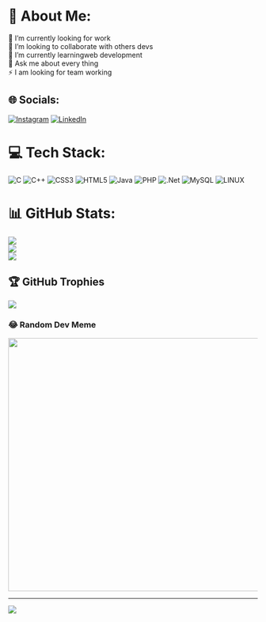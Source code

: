 # 💫 About Me:
🔭 I’m currently looking for work<br>👯 I’m looking to collaborate with others devs<br>🌱 I’m currently learningweb development<br>💬 Ask me about every thing<br>⚡ I am looking for team working


## 🌐 Socials:
[![Instagram](https://img.shields.io/badge/Instagram-%23E4405F.svg?logo=Instagram&logoColor=white)](https://instagram.com/agustin_barreto_) [![LinkedIn](https://img.shields.io/badge/LinkedIn-%230077B5.svg?logo=linkedin&logoColor=white)](https://linkedin.com/in/agustin-barreto-222a011a4) 

# 💻 Tech Stack:
![C](https://img.shields.io/badge/c-%2300599C.svg?style=for-the-badge&logo=c&logoColor=white) ![C++](https://img.shields.io/badge/c++-%2300599C.svg?style=for-the-badge&logo=c%2B%2B&logoColor=white) ![CSS3](https://img.shields.io/badge/css3-%231572B6.svg?style=for-the-badge&logo=css3&logoColor=white) ![HTML5](https://img.shields.io/badge/html5-%23E34F26.svg?style=for-the-badge&logo=html5&logoColor=white) ![Java](https://img.shields.io/badge/java-%23ED8B00.svg?style=for-the-badge&logo=java&logoColor=white) ![PHP](https://img.shields.io/badge/php-%23777BB4.svg?style=for-the-badge&logo=php&logoColor=white) ![.Net](https://img.shields.io/badge/.NET-5C2D91?style=for-the-badge&logo=.net&logoColor=white) ![MySQL](https://img.shields.io/badge/mysql-%2300f.svg?style=for-the-badge&logo=mysql&logoColor=white) ![LINUX](https://img.shields.io/badge/Linux-FCC624?style=for-the-badge&logo=linux&logoColor=black)
# 📊 GitHub Stats:
![](https://github-readme-stats.vercel.app/api?username=agustin200208&theme=gruvbox&hide_border=false&include_all_commits=false&count_private=false)<br/>
![](https://github-readme-streak-stats.herokuapp.com/?user=agustin200208&theme=gruvbox&hide_border=false)<br/>
![](https://github-readme-stats.vercel.app/api/top-langs/?username=agustin200208&theme=gruvbox&hide_border=false&include_all_commits=false&count_private=false&layout=compact)

## 🏆 GitHub Trophies
![](https://github-profile-trophy.vercel.app/?username=agustin200208&theme=radical&no-frame=false&no-bg=true&margin-w=4)

### 😂 Random Dev Meme
<img src="https://rm.up.railway.app/" width="512px"/>

---
[![](https://visitcount.itsvg.in/api?id=agustin200208&icon=0&color=0)](https://visitcount.itsvg.in)

<!-- Proudly created with GPRM ( https://gprm.itsvg.in ) -->
